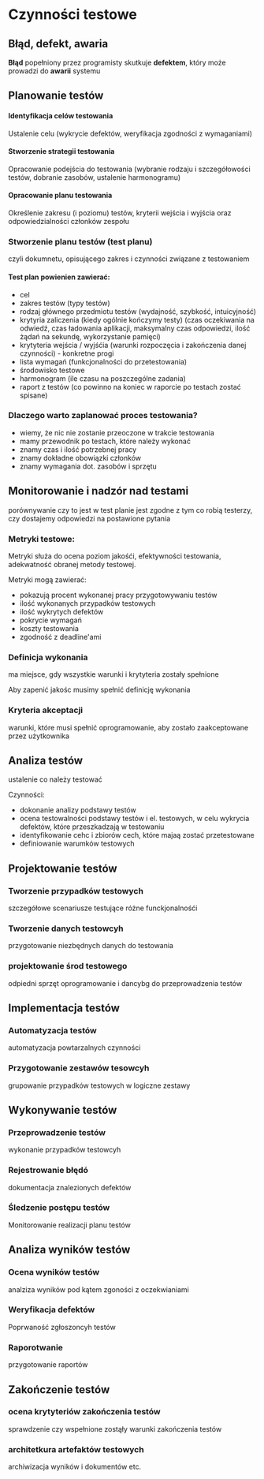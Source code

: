 # Czynności testowe

<!-- 7 zasad, co to testowanie, po co testowanie, weryfikacja a walidacja, planowanie testów -->

## Błąd, defekt, awaria
**Błąd** popełniony przez programisty skutkuje **defektem**, który może prowadzi do **awarii** systemu

## Planowanie testów

#### Identyfikacja celów testowania
Ustalenie celu (wykrycie defektów, weryfikacja zgodności z wymaganiami)

#### Stworzenie strategii testowania
Opracowanie podejścia do testowania (wybranie rodzaju i szczegółowości testów, dobranie zasobów, ustalenie harmonogramu)

#### Opracowanie planu testowania
Określenie zakresu (i poziomu) testów, kryterii wejścia i wyjścia oraz odpowiedzialności członków zespołu

### Stworzenie planu testów (test planu)
czyli dokumnetu, opisującego zakres i czynności związane z testowaniem

#### Test plan powienien zawierać:
- cel
- zakres testów (typy testów)
- rodzaj głównego przedmiotu testów (wydajność, szybkość, intuicyjność)
- krytyria zaliczenia (kiedy ogólnie kończymy testy) (czas oczekiwania na odwiedź, czas ładowania aplikacji, maksymalny czas odpowiedzi, ilość żądań na sekundę, wykorzystanie pamięci)
- krytyteria wejścia / wyjśćia (warunki rozpoczęcia i zakończenia danej czynności) - konkretne progi
- lista wymagań (funkcjonalności do przetestowania)
- środowisko testowe
- harmonogram (ile czasu na poszczególne zadania)
- raport z testów (co powinno na koniec w raporcie po testach zostać spisane)
  
### Dlaczego warto zaplanować proces testowania?
- wiemy, że nic nie zostanie przeoczone w trakcie testowania
- mamy przewodnik po testach, które należy wykonać
- znamy czas i ilość potrzebnej pracy
- znamy dokładne obowiązki członków
- znamy wymagania dot. zasobów i sprzętu

## Monitorowanie i nadzór nad testami

porównywanie czy to jest w test planie jest zgodne z tym co robią testerzy, czy dostajemy odpowiedzi na postawione pytania

### Metryki testowe:
Metryki służa do ocena poziom jakośći, efektywności testowania, adekwatność obranej metody testowej.

Metryki mogą zawierać:
- pokazują procent wykonanej pracy przygotowywaniu testów
- ilość wykonanych przypadków testowych
- ilość wykrytych defektów
- pokrycie wymagań
- koszty testowania
- zgodność z deadline'ami

### Definicja wykonania 
ma miejsce, gdy wszystkie warunki i krytyteria zostały spełnione

Aby zapenić jakośc musimy spełnić definicję wykonania

### Kryteria akceptacji
warunki, które musi spełnić oprogramowanie, aby zostało zaakceptowane przez użytkownika

## Analiza testów

ustalenie co należy testować

Czynności:
- dokonanie analizy podstawy testów
- ocena testowalności podstawy testów i el. testowych, w celu wykrycia defektów, które przeszkadzają w testowaniu
- identyfikowanie cehc i zbiorów cech, które majaą zostać przetestowane
- definiowanie warumków testowych 

## Projektowanie testów

### Tworzenie przypadków testowych
szczegółowe scenariusze testujące różne funckjonalnośći

### Tworzenie danych testowcyh
przygotowanie niezbędnych danych do testowania

### projektowanie środ testowego
odpiedni sprzęt oprogramowanie i dancybg do przeprowadzenia testów

## Implementacja testów

### Automatyzacja testów
automatyzacja powtarzalnych czynności

### Przygotowanie zestawów tesowcyh
grupowanie przypadków testowych w logiczne zestawy

## Wykonywanie testów

### Przeprowadzenie testów
wykonanie przypadków testowcyh

### Rejestrowanie błędó
dokumentacja znalezionych defektów

### Śledzenie postępu testów
Monitorowanie realizacji planu testów

## Analiza wyników testów

### Ocena wyników testów
analziza wyników pod kątem zgoności z oczekwianiami

### Weryfikacja defektów
Poprwaność zgłoszoncyh testów

### Raporotwanie
przygotowanie raportów

## Zakończenie testów

### ocena krytyteriów zakończenia testów
sprawdzenie czy wspełnione zostąły warunki zakończenia testów

### architetkura artefaktów testowych
archiwizacja wyników i dokumentów etc.
